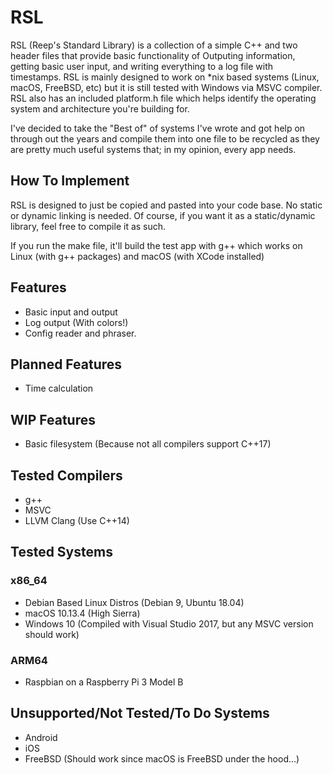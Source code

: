 # RSL
RSL (Reep's Standard Library) is a collection of a simple C++ and two header files that provide basic functionality of Outputing information, getting basic user input, and writing everything to a log file with timestamps. RSL is mainly designed to work on *nix based systems (Linux, macOS, FreeBSD, etc) but it is still tested with Windows via MSVC compiler. RSL also has an included platform.h file which helps identify the operating system and architecture you're building for.

I've decided to take the "Best of" of systems I've wrote and got help on through out the years and compile them into one file
to be recycled as they are pretty much useful systems that; in my opinion, every app needs.

## How To Implement
RSL is designed to just be copied and pasted into your code base. No static or dynamic linking is needed. Of course, if you want 
it as a static/dynamic library, feel free to compile it as such. 

If you run the make file, it'll build the test app with g++ which works on Linux (with g++ packages) and macOS (with XCode installed)

## Features
- Basic input and output
- Log output (With colors!)
- Config reader and phraser.

## Planned Features
- Time calculation

## WIP Features
- Basic filesystem (Because not all compilers support C++17)

## Tested Compilers
- g++
- MSVC
- LLVM Clang (Use C++14)

## Tested Systems
### x86_64
- Debian Based Linux Distros (Debian 9, Ubuntu 18.04)
- macOS 10.13.4 (High Sierra) 
- Windows 10 (Compiled with Visual Studio 2017, but any MSVC version should work)

### ARM64
- Raspbian on a Raspberry Pi 3 Model B

## Unsupported/Not Tested/To Do Systems
- Android
- iOS
- FreeBSD (Should work since macOS is FreeBSD under the hood...)
